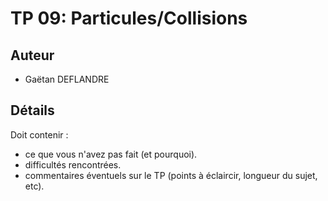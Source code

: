 TP 09: Particules/Collisions
=============================


## Auteur

 - Gaëtan DEFLANDRE


## Détails

Doit contenir :
- ce que vous n'avez pas fait (et pourquoi).
- difficultés rencontrées.
- commentaires éventuels sur le TP (points à éclaircir, longueur du sujet, etc). 
